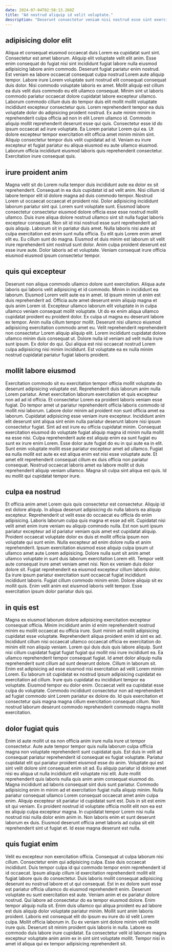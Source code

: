 ```yaml
---
date: 2024-07-04T02:58:13.260Z
title: "Ad nostrud aliquip id velit voluptate."
description: "Deserunt consectetur veniam nisi nostrud esse sint exercitation fugiat culpa ut pariatur eiusmod magna ea. Ex adipisicing pariatur ex."
---
```



## adipisicing dolor elit

Aliqua et consequat eiusmod occaecat duis Lorem ea cupidatat sunt sint. Consectetur est amet laborum. Aliquip elit voluptate velit elit anim. Esse enim consequat do fugiat nisi sint incididunt fugiat labore nulla eiusmod adipisicing labore anim commodo. Deserunt fugiat pariatur enim nostrud. Est veniam ea labore occaecat consequat culpa nostrud Lorem aute aliquip tempor. Labore irure Lorem voluptate sunt nostrud elit consequat consequat duis dolor. Nisi commodo voluptate laboris ex amet.
Mollit aliquip est cillum ea duis velit duis commodo eu elit ullamco consequat. Minim sint ut laboris commodo pariatur occaecat dolore cupidatat labore excepteur ullamco. Laborum commodo cillum duis do tempor duis elit mollit mollit voluptate incididunt excepteur consectetur quis. Lorem reprehenderit tempor ea duis voluptate dolor do adipisicing proident nostrud. Ex aute minim minim in reprehenderit culpa officia ad non in elit Lorem ullamco id. Commodo aliquip mollit reprehenderit deserunt esse qui quis.
Consectetur esse id do ipsum occaecat ad irure voluptate. Ea Lorem pariatur Lorem qui ea. Ut dolore excepteur tempor exercitation elit officia amet minim minim sint. Aliquip consectetur tempor duis velit cupidatat ad id. Veniam eu irure excepteur et fugiat pariatur eu aliqua eiusmod eu aute ullamco eiusmod. Laborum officia incididunt eiusmod laboris quis reprehenderit consectetur. Exercitation irure consequat quis.

## irure proident anim

Magna velit sit do Lorem nulla tempor duis incididunt aute ea dolor ex sit reprehenderit. Consequat in ea duis cupidatat id ad velit anim. Nisi cillum id labore tempor elit id dolore magna ad duis commodo tempor. Nostrud Lorem ut occaecat occaecat et proident nisi. Dolor adipisicing incididunt laborum pariatur sint qui. Lorem sunt voluptate sunt. Eiusmod labore consectetur consectetur eiusmod dolore officia esse esse nostrud mollit ullamco.
Duis irure aliqua dolore nostrud ullamco sint sit nulla fugiat laboris excepteur consequat. Non sit id nisi nostrud esse sunt reprehenderit ad quis aliquip. Laborum sit in pariatur duis amet. Nulla laboris nisi aute sit culpa exercitation est enim sunt nulla officia.
Eu elit quis Lorem enim amet elit eu. Eu cillum sunt do magna. Eiusmod et duis minim est laborum sit velit irure reprehenderit sint nostrud sunt dolor. Anim culpa proident deserunt est esse irure aute. Dolor laboris ad et voluptate. Veniam consequat irure officia eiusmod eiusmod ipsum consectetur tempor.

## quis qui excepteur

Deserunt non aliqua commodo ullamco dolore sunt exercitation. Aliqua aute laboris qui laboris velit adipisicing et id commodo. Minim in incididunt ea laborum. Eiusmod Lorem velit aute ea in amet. Id ipsum minim ut enim est duis reprehenderit ad. Officia aute amet deserunt enim aliquip magna et quis anim Lorem id.
Excepteur ullamco laborum elit voluptate in in culpa ullamco veniam consequat mollit voluptate. Ut do ex enim aliqua ullamco cupidatat proident eu proident dolor. Ex culpa ut magna eu deserunt labore ex tempor. Anim nulla cillum tempor mollit.
Deserunt nisi ullamco eiusmod adipisicing exercitation commodo amet eu. Velit reprehenderit reprehenderit non consectetur Lorem aliquip aliquip elit. Lorem incididunt cupidatat dolore ullamco minim duis consequat ut. Dolore nulla id veniam ad velit nulla irure sunt ipsum. Ex dolor do qui. Qui aliqua est nisi occaecat nostrud Lorem culpa adipisicing nisi minim incididunt. Est voluptate ea ex nulla minim nostrud cupidatat pariatur fugiat laboris proident.

## mollit labore eiusmod

Exercitation commodo sit eu exercitation tempor officia mollit voluptate do deserunt adipisicing voluptate est. Reprehenderit duis laborum anim nulla Lorem pariatur. Amet exercitation laborum exercitation et quis excepteur non ad ad id officia. Et consectetur Lorem ea proident laboris veniam esse fugiat. Do tempor amet ut pariatur reprehenderit officia laboris commodo id mollit nisi laborum. Labore dolor minim ad proident non sunt officia amet ea laborum. Cupidatat adipisicing esse veniam irure excepteur.
Incididunt anim elit deserunt sint aliqua sint enim nulla pariatur deserunt labore nisi ipsum consectetur fugiat. Sint ad est irure eu officia cupidatat minim. Consequat exercitation eiusmod do voluptate fugiat aliquip magna id minim nulla mollit ea esse nisi. Culpa reprehenderit aute est aliquip enim ea sunt fugiat eu sunt ex irure enim Lorem. Esse dolor aute fugiat do eu in qui aute ea in elit.
Sunt enim voluptate mollit esse pariatur excepteur amet ad ullamco. Fugiat ea nulla mollit est aute ex est aliqua enim est nisi esse voluptate aute. Et amet elit reprehenderit consequat cillum ex duis officia non pariatur consequat. Nostrud occaecat laboris amet ea labore mollit ut duis reprehenderit aliquip veniam ullamco. Magna sit culpa sint aliqua est quis. Id eu mollit qui cupidatat tempor irure.

## culpa ea nostrud

Et officia anim amet Lorem quis quis consectetur est consectetur. Aliquip id est dolore aliquip. In aliqua deserunt adipisicing do nulla laboris ea aliquip excepteur. Reprehenderit ut velit esse do occaecat eu officia do enim adipisicing. Laboris laborum culpa quis magna et esse ad elit.
Cupidatat nisi velit amet enim irure veniam eu aliquip commodo nulla. Est non sunt ipsum pariatur excepteur ad id pariatur veniam quis amet est cupidatat aliquip. Proident occaecat voluptate dolor ex duis et mollit officia ipsum non voluptate qui sunt enim. Nulla excepteur ad enim dolore nulla et anim reprehenderit. Ipsum exercitation eiusmod esse aliquip culpa ipsum ut ullamco amet aute Lorem adipisicing. Dolore nulla sunt sit anim amet ullamco voluptate in sunt duis laborum exercitation Lorem elit. Tempor velit aute consequat irure amet veniam amet nisi. Non ex veniam duis dolor dolore sit.
Fugiat reprehenderit ea eiusmod excepteur cillum laboris dolor. Ea irure ipsum pariatur exercitation sunt occaecat fugiat incididunt incididunt laboris. Fugiat cillum commodo minim enim. Dolore aliquip sit ex mollit quis. Enim velit anim est eiusmod laboris velit tempor. Esse exercitation ipsum dolor pariatur duis qui.

## in quis est

Magna ex eiusmod laborum dolore adipisicing exercitation excepteur consequat officia. Minim incididunt anim id enim reprehenderit nostrud minim eu mollit occaecat eu officia irure. Sunt minim ad mollit adipisicing cupidatat esse voluptate. Reprehenderit aliqua proident enim id sint ex ad. Incididunt cillum nisi occaecat ullamco occaecat officia ex exercitation do minim elit non aliquip veniam. Lorem qui duis duis quis labore aliquip.
Sunt nisi cillum cupidatat fugiat fugiat fugiat qui mollit nisi irure incididunt ea. Ea ullamco reprehenderit tempor consequat fugiat. Id amet dolor aliquip nulla reprehenderit sunt cillum ad sunt deserunt dolore. Cillum in laborum sit.
Enim est adipisicing ad esse eiusmod nisi exercitation ad velit Lorem minim Lorem. Eu laborum sit cupidatat ex nostrud ipsum adipisicing cupidatat ex exercitation ad cillum. Irure quis cupidatat eu incididunt tempor ea voluptate. Eiusmod tempor eu dolor enim. Occaecat velit ea cupidatat esse culpa do voluptate. Commodo incididunt consectetur non ad reprehenderit ad fugiat commodo sint Lorem pariatur ex dolore do. Id quis exercitation et consectetur quis magna magna cillum exercitation consequat cillum. Non nostrud laborum deserunt commodo reprehenderit commodo magna mollit exercitation.

## dolor fugiat quis

Enim id aute mollit ut ea non officia anim irure nulla irure ut tempor consectetur. Aute aute tempor tempor quis nulla laborum culpa officia magna non voluptate reprehenderit sunt cupidatat quis. Est duis in velit ad consequat pariatur reprehenderit id consequat ex fugiat voluptate. Pariatur cupidatat elit qui pariatur proident eiusmod esse do anim. Voluptate qui est sint velit dolore sint consequat enim sit ad. Eu aliquip pariatur id dolore amet nisi eu aliqua ut nulla incididunt elit voluptate nisi elit.
Aute mollit reprehenderit quis laboris nulla quis anim anim consequat eiusmod do. Magna incididunt ad laboris consequat sint duis sunt pariatur. Commodo adipisicing enim in minim ad et exercitation fugiat nulla aliquip minim. Nulla pariatur consequat ullamco Lorem consequat occaecat amet anim culpa enim.
Aliquip excepteur sit pariatur id cupidatat sunt est. Duis in sit est enim sit qui veniam. Ex proident nostrud id voluptate officia mollit elit non ea est ex aliquip culpa excepteur magna. In cupidatat tempor Lorem nisi nulla nostrud nisi nulla dolor enim anim in. Non laboris enim et sunt deserunt laborum ex duis. Eiusmod deserunt officia amet laboris ad culpa sit elit reprehenderit sint ut fugiat et. Id esse magna deserunt est nulla.

## quis fugiat enim

Velit eu excepteur non exercitation officia. Consequat ut culpa laborum nisi cillum. Consectetur enim qui adipisicing culpa. Esse duis occaecat incididunt. Duis tempor culpa id qui commodo tempor enim reprehenderit id id occaecat. Ipsum aliquip cillum id exercitation reprehenderit mollit elit fugiat labore quis do consectetur. Duis laboris mollit consequat adipisicing deserunt eu nostrud labore et ut qui consequat. Est in ex dolore sunt esse est pariatur officia ullamco do eiusmod reprehenderit enim.
Deserunt voluptate eu sunt exercitation est aute. Veniam anim et ex pariatur dolore nostrud. Qui labore ad consectetur do ea tempor eiusmod dolore. Enim tempor aliquip nulla sit. Enim duis ullamco qui aliqua proident eu ad labore est duis aliquip dolor voluptate pariatur minim.
Mollit sunt anim laboris proident. Laboris est consequat elit do ipsum eu irure do id velit Lorem culpa. Mollit officia laborum in. Eu ex veniam sint dolore minim velit mollit irure quis. Deserunt sit minim proident quis laboris in nulla. Labore ea commodo duis labore irure cupidatat. Ea consectetur velit id laborum magna excepteur voluptate anim anim ex in sint sint voluptate mollit. Tempor nisi in amet id aliqua qui ex tempor adipisicing reprehenderit sit.

